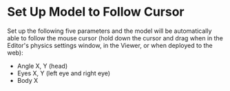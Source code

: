 # Set Up Model to Follow Cursor

Set up the following five parameters and the model will be automatically able to follow the mouse cursor \(hold down the cursor and drag when in the Editor's physics settings window, in the Viewer, or when deployed to the web\):

* Angle X, Y \(head\)
* Eyes X, Y \(left eye and right eye\)
* Body X 

